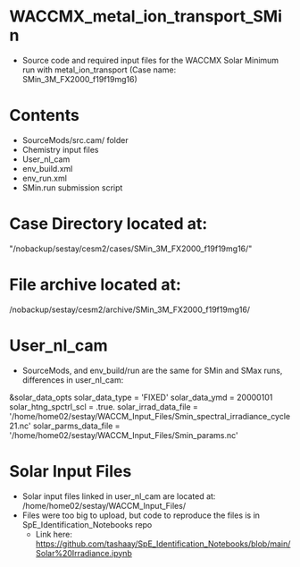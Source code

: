 # WACCMX_metal_ion_transport_SMin
- Source code and required input files for the WACCMX Solar Minimum run with metal_ion_transport (Case name: SMin_3M_FX2000_f19f19mg16)

# Contents
- SourceMods/src.cam/ folder
- Chemistry input files
- User_nl_cam
- env_build.xml
- env_run.xml
- SMin.run submission script

# Case Directory located at:
"/nobackup/sestay/cesm2/cases/SMin_3M_FX2000_f19f19mg16/"

# File archive located at:
/nobackup/sestay/cesm2/archive/SMin_3M_FX2000_f19f19mg16/

# User_nl_cam
- SourceMods, and env_build/run are the same for SMin and SMax runs, differences in user_nl_cam:

&solar_data_opts
 solar_data_type                = 'FIXED'
solar_data_ymd         = 20000101
 solar_htng_spctrl_scl          = .true.
 solar_irrad_data_file          = '/home/home02/sestay/WACCM_Input_Files/Smin_spectral_irradiance_cycle21.nc'
solar_parms_data_file          = '/home/home02/sestay/WACCM_Input_Files/Smin_params.nc'
 
# Solar Input Files
- Solar input files linked in user_nl_cam are located at: /home/home02/sestay/WACCM_Input_Files/
- Files were too big to upload, but code to reproduce the files is in SpE_Identification_Notebooks repo 
    - Link here: https://github.com/tashaay/SpE_Identification_Notebooks/blob/main/Solar%20Irradiance.ipynb
